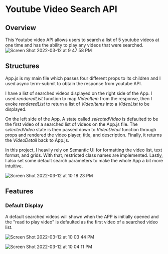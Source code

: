 # Youtube Video Search API

## Overview
This Youtube video API allows users to search a list of 5 youtube videos at one time and has the ability to play any videos that were searched.
![Screen Shot 2022-03-12 at 9 47 58 PM](https://user-images.githubusercontent.com/84875731/158046903-3a9f42d9-27d9-42a6-b313-9eb3f9ed0ec4.png)

## Structures

App.js is my main file which passes four different props to its children and I used async term-submit to obtain the response from youtube API.

I have a list of searched videos displayed on the right side of the App. I used *renderedList* function to map *VideoItem* from the response, then I evoke *renderedList* to return a list of *VideoItems* into a *VideoList* to be displayed.

On the left side of the App, A state called *selectedVideo* is defaulted to be the first video of a searched list of videos on the App.js file. The *selectedVideo* state is then passed down to *VideoDetail* function through props and rendered the video player, title, and description. Finally, it returns the *VideoDetail* back to App.js.

In this project, I heavily rely on Semantic UI for formatting the video list, text format, and grids. With that, restricted class names are implemented. Lastly, I also set some default search parameters to make the whole App a bit more intuitive.

![Screen Shot 2022-03-12 at 10 18 23 PM](https://user-images.githubusercontent.com/84875731/158047642-c07c3d05-7415-4182-99af-b861fbb54d79.png)


## Features

### Default Display
A default searched videos will shown when the APP is initially opened and the "read to play video" is defaulted as the first video of a searched video list.

![Screen Shot 2022-03-12 at 10 03 44 PM](https://user-images.githubusercontent.com/84875731/158047240-3a97654c-f73a-49d5-ad4e-ac622f5c453b.png)

![Screen Shot 2022-03-12 at 10 04 11 PM](https://user-images.githubusercontent.com/84875731/158047251-86323d00-a84b-4088-ba2b-d0a5ddc67962.png)


### 
